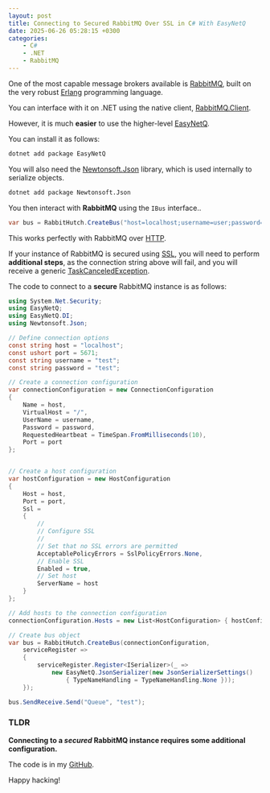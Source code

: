 ```yaml
---
layout: post
title: Connecting to Secured RabbitMQ Over SSL in C# With EasyNetQ
date: 2025-06-26 05:28:15 +0300
categories:
    - C#
    - .NET
    - RabbitMQ
---
```


One of the most capable message brokers available is [RabbitMQ](https://www.rabbitmq.com/), built on the very robust [Erlang](https://www.erlang.org/) programming language.

You can interface with it on .NET using the native client, [RabbitMQ.Client](https://www.nuget.org/packages/RabbitMQ.Client/).

However, it is much **easier** to use the higher-level [EasyNetQ](https://www.nuget.org/packages/EasyNetQ/).

You can install it as follows:

```bash
dotnet add package EasyNetQ
```

You will also need the [Newtonsoft.Json](https://www.nuget.org/packages/Newtonsoft.Json) library, which is used internally to serialize objects.

```bash
dotnet add package Newtonsoft.Json
```

You then interact with **RabbitMQ** using the `IBus` interface..

```c#
var bus = RabbitHutch.CreateBus("host=localhost;username=user;password=YourStrongPassword123");
```

This works perfectly with RabbitMQ over [HTTP](https://developer.mozilla.org/en-US/docs/Web/HTTP).

If your instance of RabbitMQ is secured using [SSL](https://www.digicert.com/what-is-ssl-tls-and-https), you will need to perform **additional steps**, as the connection string above will fail, and you will receive a generic [TaskCanceledException](https://learn.microsoft.com/en-us/dotnet/api/system.threading.tasks.taskcanceledexception?view=net-9.0).

The code to connect to a **secure** RabbitMQ instance is as follows:

```c#
using System.Net.Security;
using EasyNetQ;
using EasyNetQ.DI;
using Newtonsoft.Json;

// Define connection options
const string host = "localhost";
const ushort port = 5671;
const string username = "test";
const string password = "test";

// Create a connection configuration
var connectionConfiguration = new ConnectionConfiguration
{
    Name = host,
    VirtualHost = "/",
    UserName = username,
    Password = password,
    RequestedHeartbeat = TimeSpan.FromMilliseconds(10),
    Port = port
};


// Create a host configuration
var hostConfiguration = new HostConfiguration
{
    Host = host,
    Port = port,
    Ssl =
    {
        //
        // Configure SSL
        //	
        // Set that no SSL errors are permitted
        AcceptablePolicyErrors = SslPolicyErrors.None,
        // Enable SSL
        Enabled = true,
        // Set host
        ServerName = host
    }
};

// Add hosts to the connection configuration
connectionConfiguration.Hosts = new List<HostConfiguration> { hostConfiguration };

// Create bus object
var bus = RabbitHutch.CreateBus(connectionConfiguration,
    serviceRegister =>
    {
        serviceRegister.Register<ISerializer>(_ =>
            new EasyNetQ.JsonSerializer(new JsonSerializerSettings()
                { TypeNameHandling = TypeNameHandling.None }));
    });

bus.SendReceive.Send("Queue", "test");
```

### TLDR

**Connecting to a *secured* RabbitMQ instance requires some additional configuration.**

The code is in my [GitHub](https://github.com/conradakunga/BlogCode/tree/master/2025-06-27%20-%20EasyNetQ%20SSL).

Happy hacking!
